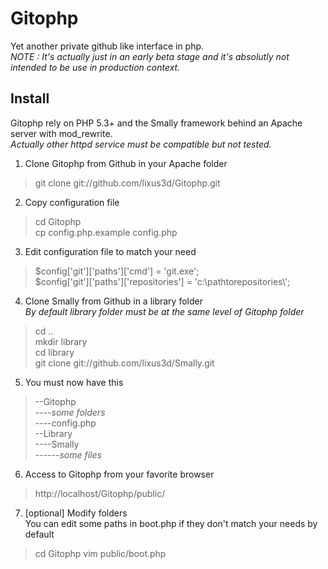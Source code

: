 Gitophp
=======

Yet another private github like interface in php.  
<i>NOTE : It's actually just in an early beta stage and it's absolutly not intended to be use in production context.</i>

Install
-------

Gitophp rely on PHP 5.3+ and the Smally framework behind an Apache server with mod_rewrite.  
<i>Actually other httpd service must be compatible but not tested.</i> 

1. Clone Gitophp from Github in your Apache folder
> git clone git://github.com/lixus3d/Gitophp.git  

2. Copy configuration file
> cd Gitophp  
> cp config.php.example config.php  

3. Edit configuration file to match your need  
> $config['git']['paths']['cmd'] 				= 'git.exe';  
> $config['git']['paths']['repositories']		= 'c:\\pathtorepositories\\';  

4. Clone Smally from Github in a library folder  
<i>By default library folder must be at the same level of Gitophp folder</i>  
> cd ..  
> mkdir library  
> cd library  
> git clone git://github.com/lixus3d/Smally.git  

5. You must now have this  
> --Gitophp  
> ----<i>some folders</i>  
> ----config.php  
> --Library  
> ----Smally  
> ------<i>some files</i>

6. Access to Gitophp from your favorite browser  
> http://localhost/Gitophp/public/  

7. [optional] Modify folders  
You can edit some paths in boot.php if they don't match your needs by default
> cd Gitophp
> vim public/boot.php 